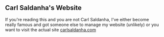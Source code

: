 ## Carl Saldanha's Website

If you're reading this and you are not Carl Saldanha, I've either become really famous and got someone else to manage my website (unlikely) or you want to visit the actual site [carlsaldanha.com](carlsaldanha.com)
